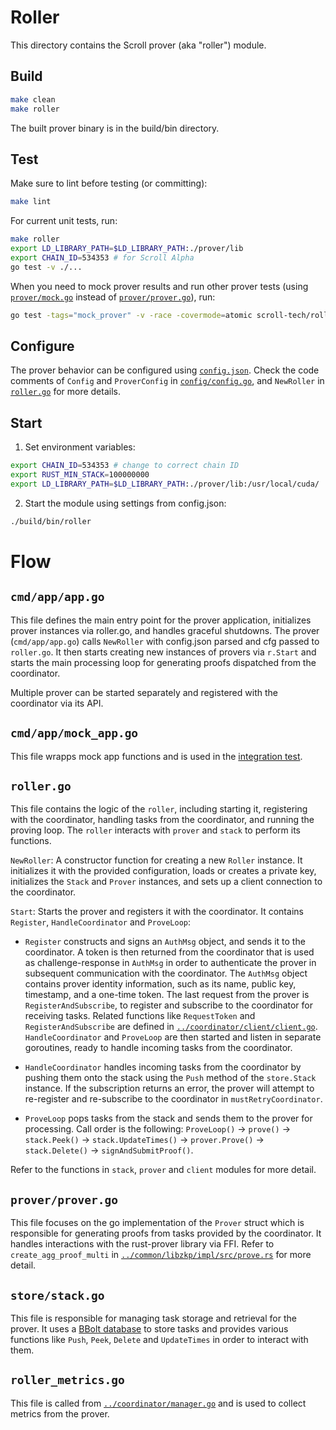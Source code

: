 # Roller

This directory contains the Scroll prover (aka "roller") module.


## Build
```bash
make clean
make roller
```
The built prover binary is in the build/bin directory.


## Test

Make sure to lint before testing (or committing):

```bash
make lint
```

For current unit tests, run:

```bash
make roller
export LD_LIBRARY_PATH=$LD_LIBRARY_PATH:./prover/lib
export CHAIN_ID=534353 # for Scroll Alpha
go test -v ./...
```

When you need to mock prover results and run other prover tests (using [`prover/mock.go`](prover/mock.go) instead of [`prover/prover.go`](prover/prover.go)), run:

```bash
go test -tags="mock_prover" -v -race -covermode=atomic scroll-tech/roller/...
```


## Configure

The prover behavior can be configured using [`config.json`](config.json). Check the code comments of `Config` and `ProverConfig` in [`config/config.go`](config/config.go), and `NewRoller` in [`roller.go`](roller.go#L51) for more details.


## Start

1. Set environment variables:

```bash
export CHAIN_ID=534353 # change to correct chain ID
export RUST_MIN_STACK=100000000
export LD_LIBRARY_PATH=$LD_LIBRARY_PATH:./prover/lib:/usr/local/cuda/
```

2. Start the module using settings from config.json:

```bash
./build/bin/roller
```


# Flow

## `cmd/app/app.go`

This file defines the main entry point for the prover application, initializes prover instances via roller.go, and handles graceful shutdowns. The prover (`cmd/app/app.go`) calls `NewRoller` with config.json parsed and cfg passed to `roller.go`. It then starts creating new instances of provers via `r.Start` and starts the main processing loop for generating proofs dispatched from the coordinator.

Multiple prover can be started separately and registered with the coordinator via its API.


## `cmd/app/mock_app.go`

This file wrapps mock app functions and is used in the [integration test](../tests/integration-test/).


## `roller.go`

This file contains the logic of the `roller`, including starting it, registering with the coordinator, handling tasks from the coordinator, and running the proving loop. The `roller` interacts with `prover` and `stack` to perform its functions.

`NewRoller`: A constructor function for creating a new `Roller` instance. It initializes it with the provided configuration, loads or creates a private key, initializes the `Stack` and `Prover` instances, and sets up a client connection to the coordinator.

`Start`: Starts the prover and registers it with the coordinator. It contains `Register`, `HandleCoordinator` and `ProveLoop`:

* `Register` constructs and signs an `AuthMsg` object, and sends it to the coordinator. A token is then returned from the coordinator that is used as challenge-response in `AuthMsg` in order to authenticate the prover in subsequent communication with the coordinator. The `AuthMsg` object contains prover identity information, such as its name, public key, timestamp, and a one-time token. The last request from the prover is `RegisterAndSubscribe`, to register and subscribe to the coordinator for receiving tasks. Related functions like `RequestToken` and `RegisterAndSubscribe` are defined in [`../coordinator/client/client.go`](../coordinator/client/client.go). `HandleCoordinator` and `ProveLoop` are then started and listen in separate goroutines, ready to handle incoming tasks from the coordinator.

* `HandleCoordinator` handles incoming tasks from the coordinator by pushing them onto the stack using the `Push` method of the `store.Stack` instance. If the subscription returns an error, the prover will attempt to re-register and re-subscribe to the coordinator in `mustRetryCoordinator`.

* `ProveLoop` pops tasks from the stack and sends them to the prover for processing. Call order is the following: `ProveLoop()` -> `prove()` -> `stack.Peek()` -> `stack.UpdateTimes()` -> `prover.Prove()` -> `stack.Delete()` -> `signAndSubmitProof()`.

Refer to the functions in `stack`, `prover` and `client` modules for more detail.


## `prover/prover.go`

This file focuses on the go implementation of the `Prover` struct which is responsible for generating proofs from tasks provided by the coordinator. It handles interactions with the rust-prover library via FFI. Refer to `create_agg_proof_multi` in [`../common/libzkp/impl/src/prove.rs`](../common/libzkp/impl/src/prove.rs) for more detail.


## `store/stack.go`
This file is responsible for managing task storage and retrieval for the prover. It uses a [BBolt database](https://github.com/etcd-io/bbolt) to store tasks and provides various functions like `Push`, `Peek`, `Delete` and `UpdateTimes` in order to interact with them.


## `roller_metrics.go`

This file is called from [`../coordinator/manager.go`](../coordinator/manager.go) and is used to collect metrics from the prover.
